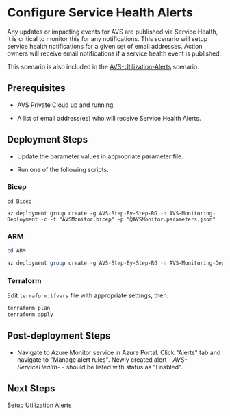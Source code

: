 # Configure Service Health Alerts

Any updates or impacting events for AVS are published via Service Health, it is critical to monitor this for any notifications. This scenario will setup service health notifications for a given set of email addresses. Action owners will receive email notifications if a service health event is published.

This scenario is also included in the [AVS-Utilization-Alerts](../AVS-Utilization-Alerts) scenario.

## Prerequisites

* AVS Private Cloud up and running.

* A list of email address(es) who will receive Service Health Alerts.

## Deployment Steps

* Update the parameter values in appropriate parameter file.

* Run one of the following scripts.

### Bicep

```azurecli-interactive
cd Bicep

az deployment group create -g AVS-Step-By-Step-RG -n AVS-Monitoring-Deployment -c -f "AVSMonitor.bicep" -p "@AVSMonitor.parameters.json"
```

### ARM

```powershell
cd ARM

az deployment group create -g AVS-Step-By-Step-RG -n AVS-Monitoring-Deployment -c -f "AVSMonitor.deploy.json" -p "@AVSMonitor.parameters.json"
```

### Terraform

Edit `terraform.tfvars` file with appropriate settings, then:

```bash
terraform plan
terraform apply
```

## Post-deployment Steps

* Navigate to Azure Monitor service in Azure Portal. Click "Alerts" tab and navigate to "Manage alert rules". Newly created alert - *AVS-ServiceHealth-* - should be listed with status as "Enabled".

## Next Steps

[Setup Utilization Alerts](../AVS-Utilization-Alerts)

